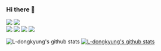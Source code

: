 ### Hi there 👋

<a href="https://www.python.org" target="_blank"><img src="https://img.shields.io/badge/Python-3776AB?style=flat-square&logo=Python&logoColor=white"/></a>
<a href="https://www.djangoproject.com/" target="_blank"><img src="https://img.shields.io/badge/Django-092E20?style=flat-square&logo=Django&logoColor=white"/></a>       
<a href="https://www.mongodb.com" target="_blank"><img src="https://img.shields.io/badge/MongoDB-47A248?style=flat-square&logo=MongoDB&logoColor=white"/></a>
<a href="https://www.docker.com" target="_blank"><img src="https://img.shields.io/badge/Docker-2496ED?style=flat-square&logo=Docker&logoColor=white"/></a>
<a href="https://git-scm.com" target="_blank"><img src="https://img.shields.io/badge/Git-F05032?style=flat-square&logo=Git&logoColor=white"/></a>
<a href="https://gitlab.com/gitlab-com" target="_blank"><img src="https://img.shields.io/badge/Gitlab-FCA121?style=flat-square&logo=GitLab&logoColor=white"/></a>

![L-dongkyung's github stats](https://github-readme-stats.vercel.app/api?username=L-dongkyung&show_icons=true)
[![L-dongkyung's github stats](https://github-readme-stats.vercel.app/api/top-langs/?username=L-dongkyung&show_icons=true&hide_border=true&layout=compact&theme=nord)](https://github.com/L-dongkyung)




<!--
**L-dongkyung/L-dongkyung** is a ✨ _special_ ✨ repository because its `README.md` (this file) appears on your GitHub profile.

Here are some ideas to get you started:

- 🔭 I’m currently working on ...
- 🌱 I’m currently learning ...
- 👯 I’m looking to collaborate on ...
- 🤔 I’m looking for help with ...
- 💬 Ask me about ...
- 📫 How to reach me: ...
- 😄 Pronouns: ...
- ⚡ Fun fact: ...
-->
